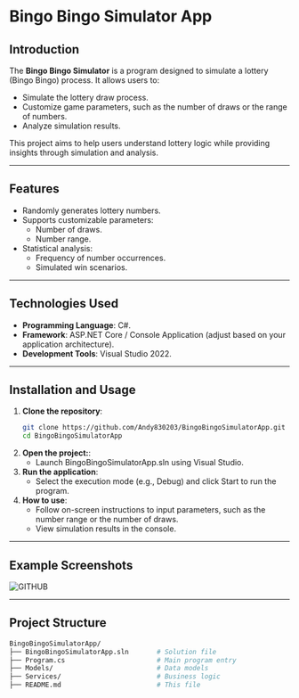 # **Bingo Bingo Simulator App**
## **Introduction**
The **Bingo Bingo Simulator** is a program designed to simulate a lottery (Bingo Bingo) process. It allows users to:
- Simulate the lottery draw process.
- Customize game parameters, such as the number of draws or the range of numbers.
- Analyze simulation results.

This project aims to help users understand lottery logic while providing insights through simulation and analysis.

---
## **Features**
- Randomly generates lottery numbers.
- Supports customizable parameters:
  - Number of draws.
  - Number range.
- Statistical analysis:
  - Frequency of number occurrences.
  - Simulated win scenarios.

---

## **Technologies Used**
- **Programming Language**: C#.
- **Framework**: ASP.NET Core / Console Application (adjust based on your application architecture).
- **Development Tools**: Visual Studio 2022.

---

## **Installation and Usage**
1. **Clone the repository**:
   ```bash
   git clone https://github.com/Andy830203/BingoBingoSimulatorApp.git
   cd BingoBingoSimulatorApp
2. **Open the project:**:
   - Launch BingoBingoSimulatorApp.sln using Visual Studio.
3. **Run the application**:
   - Select the execution mode (e.g., Debug) and click Start to run the program.
4. **How to use**:
   - Follow on-screen instructions to input parameters, such as the number range or the number of draws.
   - View simulation results in the console.
  
---
   
## **Example Screenshots**
![GITHUB]( 圖片網址 "圖片名稱")

---

## **Project Structure**
  ```bash
  BingoBingoSimulatorApp/
  ├── BingoBingoSimulatorApp.sln       # Solution file
  ├── Program.cs                       # Main program entry
  ├── Models/                          # Data models
  ├── Services/                        # Business logic
  ├── README.md                        # This file
